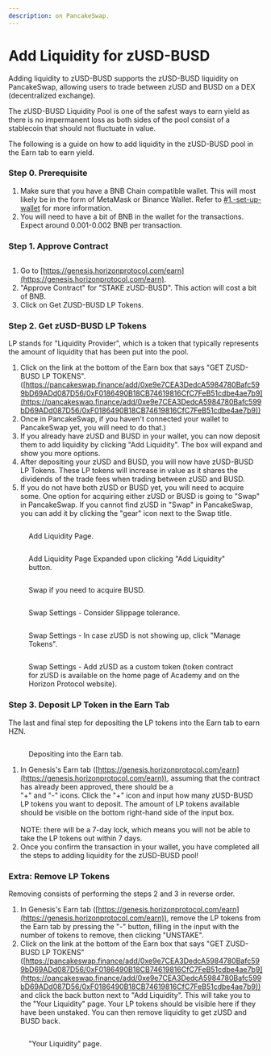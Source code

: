 ```yaml
---
description: on PancakeSwap.
---
```


# Add Liquidity for zUSD-BUSD

Adding liquidity to zUSD-BUSD supports the zUSD-BUSD liquidity on PancakeSwap, allowing users to trade between zUSD and BUSD on a DEX (decentralized exchange).

The zUSD-BUSD Liquidity Pool is one of the safest ways to earn yield as there is no impermanent loss as both sides of the pool consist of a stablecoin that should not fluctuate in value.&#x20;

The following is a guide on how to add liquidity in the zUSD-BUSD pool in the Earn tab to earn yield.

### Step 0. Prerequisite

1. Make sure that you have a BNB Chain compatible wallet. This will most likely be in the form of MetaMask or Binance Wallet. Refer to [#1.-set-up-wallet](getting-started.md#1.-set-up-wallet "mention") for more information.
2. You will need to have a bit of BNB in the wallet for the transactions. Expect around 0.001-0.002 BNB per transaction.

### Step 1. Approve Contract

<figure><img src="../../.gitbook/assets/zUSD-BUSD_1_horizon_genesis_earn_tab.png" alt=""><figcaption></figcaption></figure>

1. Go to [https://genesis.horizonprotocol.com/earn](https://genesis.horizonprotocol.com/earn).
2. "Approve Contract" for "STAKE zUSD-BUSD". This action will cost a bit of BNB.
3. Click on Get ZUSD-BUSD LP Tokens.

### Step 2. Get zUSD-BUSD LP Tokens

LP stands for "Liquidity Provider", which is a token that typically represents the amount of liquidity that has been put into the pool.

1. Click on the link at the bottom of the Earn box that says "GET ZUSD-BUSD LP TOKENS". ([https://pancakeswap.finance/add/0xe9e7CEA3DedcA5984780Bafc599bD69ADd087D56/0xF0186490B18CB74619816CfC7FeB51cdbe4ae7b9](https://pancakeswap.finance/add/0xe9e7CEA3DedcA5984780Bafc599bD69ADd087D56/0xF0186490B18CB74619816CfC7FeB51cdbe4ae7b9))
2. Once in PancakeSwap, if you haven't connected your wallet to PancakeSwap yet, you will need to do that.)
3. If you already have zUSD and BUSD in your wallet, you can now deposit them to add liquidity by clicking "Add Liquidity". The box will expand and show you more options.
4. After depositing your zUSD and BUSD, you will now have zUSD-BUSD LP Tokens. These LP tokens will increase in value as it shares the dividends of the trade fees when trading between zUSD and BUSD.
5. If you do not have both zUSD or BUSD yet, you will need to acquire some.  One option for acquiring either zUSD or BUSD is going to "Swap" in PancakeSwap. If you cannot find zUSD in "Swap" in PancakeSwap, you can add it by clicking the "gear" icon next to the Swap title.

<figure><img src="../../.gitbook/assets/zUSD-BUSD_2_PancakeSwap_Add_Liquidity.png" alt=""><figcaption><p>Add Liquidity Page.</p></figcaption></figure>

<figure><img src="../../.gitbook/assets/zUSD-BUSD_2_PancakeSwap_Add_Liquidity2.png" alt=""><figcaption><p>Add Liquidity Page Expanded upon clicking "Add Liquidity" button.</p></figcaption></figure>

<figure><img src="../../.gitbook/assets/zUSD-BUSD_2_PancakeSwap_Swap.png" alt=""><figcaption><p>Swap if you need to acquire BUSD.</p></figcaption></figure>

<figure><img src="../../.gitbook/assets/zUSD-BUSD_2_PancakeSwap_Swap_Settings1.png" alt=""><figcaption><p>Swap Settings - Consider Slippage tolerance.</p></figcaption></figure>

<figure><img src="../../.gitbook/assets/zUSD-BUSD_2_PancakeSwap_Swap_Settings2.png" alt=""><figcaption><p>Swap Settings - In case zUSD is not showing up, click "Manage Tokens".</p></figcaption></figure>

<figure><img src="../../.gitbook/assets/zUSD-BUSD_2_PancakeSwap_Swap_Settings3.png" alt=""><figcaption><p>Swap Settings - Add zUSD as a custom token (token contract for zUSD is available on the home page of Academy and on the Horizon Protocol website).</p></figcaption></figure>

### Step 3. Deposit LP Token in the Earn Tab

The last and final step for depositing the LP tokens into the Earn tab to earn HZN.

<figure><img src="../../.gitbook/assets/zUSD-BUSD_1_horizon_genesis_earn_tab.png" alt=""><figcaption><p>Depositing into the Earn tab.</p></figcaption></figure>

1. In Genesis's Earn tab ([https://genesis.horizonprotocol.com/earn](https://genesis.horizonprotocol.com/earn)), assuming that the contract has already been approved, there should be a \
   "+" and "-" icons. Click the "+" icon and input how many zUSD-BUSD LP tokens you want to deposit. The amount of LP tokens available should be visible on the bottom right-hand side of the input box.\
   \
   NOTE: there will be a 7-day lock, which means you will not be able to take the LP tokens out within 7 days.
2. Once you confirm the transaction in your wallet, you have completed all the steps to adding liquidity for the zUSD-BUSD pool!

### Extra: Remove LP Tokens

Removing consists of performing the steps 2 and 3 in reverse order.

1. In Genesis's Earn tab ([https://genesis.horizonprotocol.com/earn](https://genesis.horizonprotocol.com/earn)), remove the LP tokens from the Earn tab by pressing the "-" button, filling in the input with the number of tokens to remove, then clicking "UNSTAKE".
2. Click on the link at the bottom of the Earn box that says "GET ZUSD-BUSD LP TOKENS"([https://pancakeswap.finance/add/0xe9e7CEA3DedcA5984780Bafc599bD69ADd087D56/0xF0186490B18CB74619816CfC7FeB51cdbe4ae7b9](https://pancakeswap.finance/add/0xe9e7CEA3DedcA5984780Bafc599bD69ADd087D56/0xF0186490B18CB74619816CfC7FeB51cdbe4ae7b9)) and click the back button next to "Add Liquidity". This will take you to the "Your Liquidity" page. Your LP tokens should be visible here if they have been unstaked. You can then remove liquidity to get zUSD and BUSD back.

<figure><img src="../../.gitbook/assets/zUSD-BUSD_E_PancakeSwap_Your_Liqudity.png" alt=""><figcaption><p>"Your Liquidity" page.</p></figcaption></figure>
